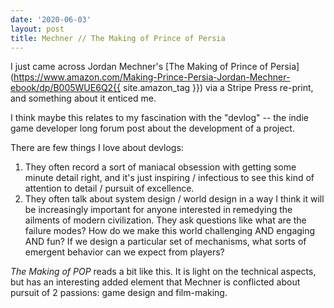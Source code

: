 ```yaml
---
date: '2020-06-03'
layout: post
title: Mechner // The Making of Prince of Persia
---
```


I just came across Jordan Mechner's [The Making of Prince of Persia](https://www.amazon.com/Making-Prince-Persia-Jordan-Mechner-ebook/dp/B005WUE6Q2{{ site.amazon_tag }}) via a Stripe Press re-print, and something about it enticed me.

I think maybe this relates to my fascination with the "devlog"
-- the indie game developer long forum post about the development
of a project.

There are few things I love about devlogs:

1. They often record a sort of maniacal obsession with getting some minute detail right, and it's just inspiring / infectious to see this kind of attention to detail / pursuit of excellence.
2. They often talk about system design / world design in a way I think it will be increasingly important for anyone interested in remedying the ailments of modern civilization. They ask questions like what are the failure modes? How do we make this world challenging AND engaging AND fun? If we design a particular set of mechanisms, what sorts of emergent behavior can we expect from players?

*The Making of POP* reads a bit like this. It is light on the technical aspects, but has an interesting added element that Mechner is conflicted about pursuit of 2 passions: game design and film-making.